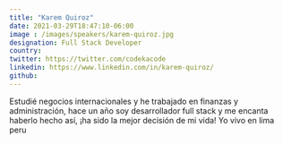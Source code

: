 ```yaml
---
title: "Karem Quiroz"
date: 2021-03-29T18:47:10-06:00
image : /images/speakers/karem-quiroz.jpg
designation: Full Stack Developer
country: 
twitter: https://twitter.com/codekacode
linkedin: https://www.linkedin.com/in/karem-quiroz/
github: 
---
```


Estudié negocios internacionales y he trabajado en finanzas y administración, hace un año soy desarrollador full stack y me encanta haberlo hecho así, ¡ha sido la mejor decisión de mi vida! Yo vivo en lima peru
